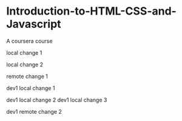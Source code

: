 # Introduction-to-HTML-CSS-and-Javascript
A coursera course

local change 1

local change 2

remote change 1

dev1 local change 1

dev1 local change 2
dev1 local change 3

dev1 remote change 2
